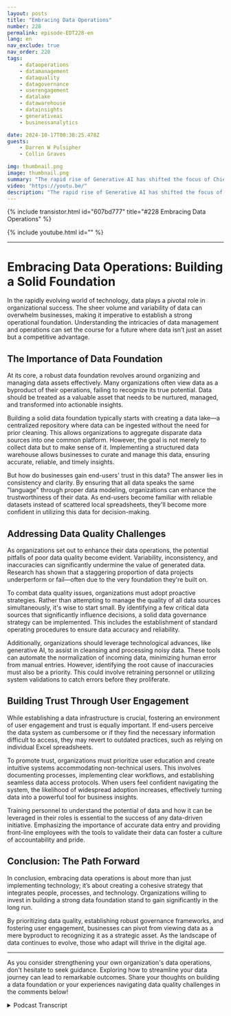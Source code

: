 ```yaml
---
layout: posts
title: "Embracing Data Operations"
number: 228
permalink: episode-EDT228-en
lang: en
nav_exclude: true
nav_order: 228
tags:
    - dataoperations
    - datamanagement
    - dataquality
    - datagovernance
    - userengagement
    - datalake
    - datawarehouse
    - datainsights
    - generativeai
    - businessanalytics

date: 2024-10-17T00:38:25.478Z
guests:
    - Darren W Pulsipher
    - Collin Graves

img: thumbnail.png
image: thumbnail.png
summary: "The rapid rise of Generative AI has shifted the focus of Chief Innovation Officers (CIOs) from infrastructure management to information and data management. In this episode, Darren interviews Collin Graves, the founder of NorthLabs."
video: "https://youtu.be/"
description: "The rapid rise of Generative AI has shifted the focus of Chief Innovation Officers (CIOs) from infrastructure management to information and data management. In this episode, Darren interviews Collin Graves, the founder of NorthLabs."
---
```


<div>
{% include transistor.html id="607bd777" title="#228 Embracing Data Operations" %}

{% include youtube.html id="" %}
</div>

---

# Embracing Data Operations: Building a Solid Foundation

In the rapidly evolving world of technology, data plays a pivotal role in organizational success. The sheer volume and variability of data can overwhelm businesses, making it imperative to establish a strong operational foundation. Understanding the intricacies of data management and operations can set the course for a future where data isn’t just an asset but a competitive advantage. 

## The Importance of Data Foundation

At its core, a robust data foundation revolves around organizing and managing data assets effectively. Many organizations often view data as a byproduct of their operations, failing to recognize its true potential. Data should be treated as a valuable asset that needs to be nurtured, managed, and transformed into actionable insights. 

Building a solid data foundation typically starts with creating a data lake—a centralized repository where data can be ingested without the need for prior cleaning. This allows organizations to aggregate disparate data sources into one common platform. However, the goal is not merely to collect data but to make sense of it. Implementing a structured data warehouse allows businesses to curate and manage this data, ensuring accurate, reliable, and timely insights.

But how do businesses gain end-users' trust in this data? The answer lies in consistency and clarity. By ensuring that all data speaks the same "language" through proper data modeling, organizations can enhance the trustworthiness of their data. As end-users become familiar with reliable datasets instead of scattered local spreadsheets, they'll become more confident in utilizing this data for decision-making.

## Addressing Data Quality Challenges

As organizations set out to enhance their data operations, the potential pitfalls of poor data quality become evident. Variability, inconsistency, and inaccuracies can significantly undermine the value of generated data. Research has shown that a staggering proportion of data projects underperform or fail—often due to the very foundation they're built on.

To combat data quality issues, organizations must adopt proactive strategies. Rather than attempting to manage the quality of all data sources simultaneously, it's wise to start small. By identifying a few critical data sources that significantly influence decisions, a solid data governance strategy can be implemented. This includes the establishment of standard operating procedures to ensure data accuracy and reliability.

Additionally, organizations should leverage technological advances, like generative AI, to assist in cleansing and processing noisy data. These tools can automate the normalization of incoming data, minimizing human error from manual entries. However, identifying the root cause of inaccuracies must also be a priority. This could involve retraining personnel or utilizing system validations to catch errors before they proliferate.

## Building Trust Through User Engagement

While establishing a data infrastructure is crucial, fostering an environment of user engagement and trust is equally important. If end-users perceive the data system as cumbersome or if they find the necessary information difficult to access, they may revert to outdated practices, such as relying on individual Excel spreadsheets. 

To promote trust, organizations must prioritize user education and create intuitive systems accommodating non-technical users. This involves documenting processes, implementing clear workflows, and establishing seamless data access protocols. When users feel confident navigating the system, the likelihood of widespread adoption increases, effectively turning data into a powerful tool for business insights. 

Training personnel to understand the potential of data and how it can be leveraged in their roles is essential to the success of any data-driven initiative. Emphasizing the importance of accurate data entry and providing front-line employees with the tools to validate their data can foster a culture of accountability and pride.

## Conclusion: The Path Forward

In conclusion, embracing data operations is about more than just implementing technology; it’s about creating a cohesive strategy that integrates people, processes, and technology. Organizations willing to invest in building a strong data foundation stand to gain significantly in the long run. 

By prioritizing data quality, establishing robust governance frameworks, and fostering user engagement, businesses can pivot from viewing data as a mere byproduct to recognizing it as a strategic asset. As the landscape of data continues to evolve, those who adapt will thrive in the digital age. 

---

As you consider strengthening your own organization's data operations, don't hesitate to seek guidance. Exploring how to streamline your data journey can lead to remarkable outcomes. Share your thoughts on building a data foundation or your experiences navigating data quality challenges in the comments below!



<details>
<summary> Podcast Transcript </summary>

<p></p>

</details>
